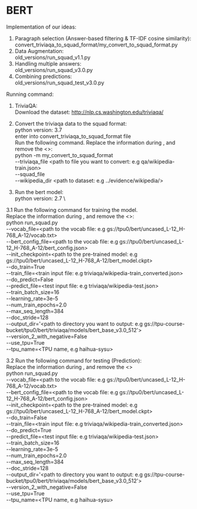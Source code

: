 # BERT
Implementation of our ideas:
1. Paragraph selection (Answer-based filtering & TF-IDF cosine similarity):
convert_triviaqa_to_squad_format/my_convert_to_squad_format.py
2. Data Augmentation: \
old_versions/run_squad_v1.1.py
3. Handling multiple answers: \
old_versions/run_squad_v3.0.py
4. Combining predictions: \
old_versions/run_squad_test_v3.0.py


Running command:
1. TriviaQA: \
Download the dataset: http://nlp.cs.washington.edu/triviaqa/

2. Convert the triviaqa data to the squad format: \
python version: 3.7 \
enter into convert_triviaqa_to_squad_format file \
Run the following command. Replace the information during <need to be replaced>, and remove the <>: \
python -m my_convert_to_squad_format \
--triviaqa_file <path to file you want to convert: e.g qa/wikipedia-train.json> \
--squad_file <path to file you want to save the converted file: e.g converted_wikipedia-train.json> \
--wikipedia_dir <path to dataset: e.g ../evidence/wikipedia/>



3. Run the bert model: \
python version: 2.7 \

3.1 Run the following command for training the model. \
Replace the information during <need to be replaced>, and remove the <>: \
python run_squad.py \
--vocab_file=<path to the vocab file: e.g gs://tpu0/bert/uncased_L-12_H-768_A-12/vocab.txt> \
--bert_config_file=<path to the vocab file: e.g gs://tpu0/bert/uncased_L-12_H-768_A-12/bert_config.json> \
--init_checkpoint=<path to the pre-trained model: e.g gs://tpu0/bert/uncased_L-12_H-768_A-12/bert_model.ckpt>  \
--do_train=True \
--train_file=<train input file: e.g triviaqa/wikipedia-train_converted.json> \
--do_predict=False \
--predict_file=<test input file: e.g triviaqa/wikipedia-test.json>  \
--train_batch_size=16 \
--learning_rate=3e-5 \
--num_train_epochs=2.0 \
--max_seq_length=384 \
--doc_stride=128 \
--output_dir='<path to directory you want to output: e.g gs://tpu-course-bucket/tpu0/bert/triviaqa/models/bert_base_v3.0_512'> \
--version_2_with_negative=False \
--use_tpu=True \
--tpu_name=<TPU name, e.g haihua-sysu>



3.2 Run the following command for testing (Prediction): \
Replace the information during <need to be replaced>, and remove the <> \
python run_squad.py \
--vocab_file=<path to the vocab file: e.g gs://tpu0/bert/uncased_L-12_H-768_A-12/vocab.txt> \
--bert_config_file=<path to the vocab file: e.g gs://tpu0/bert/uncased_L-12_H-768_A-12/bert_config.json> \
--init_checkpoint=<path to the pre-trained model: e.g gs://tpu0/bert/uncased_L-12_H-768_A-12/bert_model.ckpt>  \
--do_train=False \
--train_file=<train input file: e.g triviaqa/wikipedia-train_converted.json> \
--do_predict=True \
--predict_file=<test input file: e.g triviaqa/wikipedia-test.json>  \
--train_batch_size=16 \
--learning_rate=3e-5 \
--num_train_epochs=2.0 \
--max_seq_length=384 \
--doc_stride=128 \
--output_dir='<path to directory you want to output: e.g gs://tpu-course-bucket/tpu0/bert/triviaqa/models/bert_base_v3.0_512'> \
--version_2_with_negative=False \
--use_tpu=True \
--tpu_name=<TPU name, e.g haihua-sysu>


